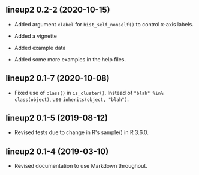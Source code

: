 ## lineup2 0.2-2 (2020-10-15)

- Added argument `xlabel` for `hist_self_nonself()` to control x-axis labels.

- Added a vignette

- Added example data

- Added some more examples in the help files.


## lineup2 0.1-7 (2020-10-08)

- Fixed use of `class()` in `is_cluster()`. Instead of
  `"blah" %in% class(object)`, use `inherits(object, "blah")`.


## lineup2 0.1-5 (2019-08-12)

- Revised tests due to change in R's sample() in R 3.6.0.


## lineup2 0.1-4 (2019-03-10)

- Revised documentation to use Markdown throughout.
